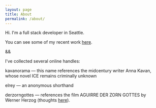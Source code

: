 ```yaml
---
layout: page
title: About
permalink: /about/
---
```


Hi. I'm a full stack developer in Seattle.

You can see some of my recent work [here](https://github.com/derzorngottes).

&&

I've collected several online handles:

kavanorama — this name references the midcentury writer Anna Kavan, whose novel ICE remains criminally unknown

elrey — an anonymous shorthand

derzorngottes — references the film AGUIRRE DER ZORN GOTTES by Werner Herzog (thoughts [here](https://)).
